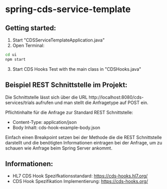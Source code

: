 # spring-cds-service-template

## Getting started:

1. Start "CDSServiceTemplateApplication.java"
2. Open Terminal:
```bash
cd ui
npm start
```

3. Start CDS Hooks Test with the main class in "CDSHooks.java"


## Beispiel REST Schnittstelle im Projekt:

Die Schnittstelle lässt sich über die URL http://localhost:8080/cds-services/trials aufrufen und man stellt die Anfragetype auf POST ein.

Pflichtinhalte für die Anfrage zur Standard REST Schnittstelle:  
- Content-Type: application/json
- Body Inhalt: cds-hook-example-body.json

Einfach einen Breakpoint setzen bei der Methode die die REST Schnittstelle darstellt und die benötigten Informationen eintragen bei der Anfrage, um zu schauen wie Anfrage beim Spring Server ankommt.

## Informationen:

- HL7 CDS Hook Spezifkationsstandard: https://cds-hooks.hl7.org/
- CDS Hook Spezifikation Implementierung: https://cds-hooks.org/

